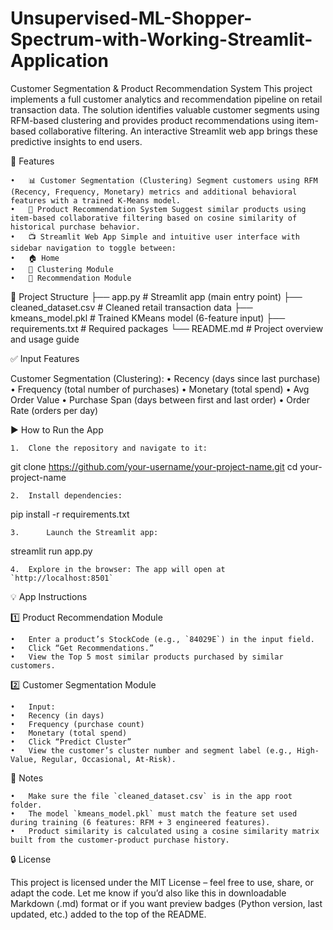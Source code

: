 # Unsupervised-ML-Shopper-Spectrum-with-Working-Streamlit-Application


Customer Segmentation & Product Recommendation System
This project implements a full customer analytics and recommendation pipeline on retail transaction data. The solution identifies valuable customer segments using RFM-based clustering and provides product recommendations using item-based collaborative filtering. An interactive Streamlit web app brings these predictive insights to end users.


🚀 Features


	•	📊 Customer Segmentation (Clustering) Segment customers using RFM (Recency, Frequency, Monetary) metrics and additional behavioral features with a trained K-Means model.
	•	🔁 Product Recommendation System Suggest similar products using item-based collaborative filtering based on cosine similarity of historical purchase behavior.
	•	📺 Streamlit Web App Simple and intuitive user interface with sidebar navigation to toggle between:
	•	🏠 Home
	•	👥 Clustering Module
	•	🔗 Recommendation Module

 
📁 Project Structure
├── app.py                 # Streamlit app (main entry point)
├── cleaned_dataset.csv    # Cleaned retail transaction data
├── kmeans_model.pkl       # Trained KMeans model (6-feature input)
├── requirements.txt       # Required packages
└── README.md              # Project overview and usage guide


✅ Input Features


Customer Segmentation (Clustering):
	•	Recency (days since last purchase)
	•	Frequency (total number of purchases)
	•	Monetary (total spend)
	•	Avg Order Value
	•	Purchase Span (days between first and last order)
	•	Order Rate (orders per day)

 
 ▶️ How to Run the App

 
	1.	Clone the repository and navigate to it:
 git clone https://github.com/your-username/your-project-name.git
cd your-project-name


	2.	Install dependencies:
 pip install -r requirements.txt

 
	3.      Launch the Streamlit app:
 streamlit run app.py

 
	4.	Explore in the browser: The app will open at `http://localhost:8501`
💡 App Instructions


1️⃣ Product Recommendation Module


	•	Enter a product’s StockCode (e.g., `84029E`) in the input field.
	•	Click “Get Recommendations.”
	•	View the Top 5 most similar products purchased by similar customers.

 
2️⃣ Customer Segmentation Module


	•	Input:
	•	Recency (in days)
	•	Frequency (purchase count)
	•	Monetary (total spend)
	•	Click “Predict Cluster”
	•	View the customer’s cluster number and segment label (e.g., High-Value, Regular, Occasional, At-Risk).

 
📌 Notes


	•	Make sure the file `cleaned_dataset.csv` is in the app root folder.
	•	The model `kmeans_model.pkl` must match the feature set used during training (6 features: RFM + 3 engineered features).
	•	Product similarity is calculated using a cosine similarity matrix built from the customer-product purchase history.

 
🔒 License


This project is licensed under the MIT License – feel free to use, share, or adapt the code.
Let me know if you’d also like this in downloadable Markdown (.md) format or if you want preview badges (Python version, last updated, etc.) added to the top of the README.
